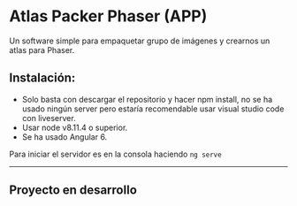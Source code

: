 # Atlas Packer Phaser (APP)
Un software simple para empaquetar grupo de imágenes y crearnos un atlas para Phaser.

## Instalación: 
- Solo basta con descargar el repositorio y hacer npm install, no se ha usado ningún server pero estaría recomendable usar visual studio code con liveserver.
- Usar node v8.11.4 o superior.
- Se ha usado Angular 6.

Para iniciar el servidor es en la consola haciendo 
```ng serve```

---

## Proyecto en desarrollo
